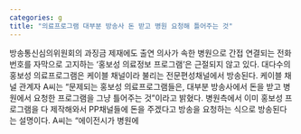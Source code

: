 ```yaml
---
categories: g
title: "의료프로그램 대부분 방송사 돈 받고 병원 요청해 틀어주는 것"
---
```

방송통신심의위원회의 과징금 제재에도 출연 의사가 속한 병원으로 간접 연결되는 전화번호를 자막으로 고지하는 ‘홍보성 의료정보 프로그램’은 근절되지 않고 있다. 대다수의 홍보성 의료프로그램은 케이블 채널이라 불리는 전문편성채널에서 방송된다. 케이블 채널 관계자 A씨는 “문제되는 홍보성 의료프로그램들은, 대부분 방송사에서 돈을 받고 병원에서 요청한 프로그램을 그냥 틀어주는 것”이라고 밝혔다. 병원측에서 이미 홍보성 프로그램을 다 제작해와서 PP채널들에 돈을 주겠다고 방송을 요청하는 식으로 방송된다는 설명이다. A씨는 “에이전시가 병원에